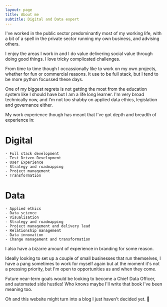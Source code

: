```yaml
---
layout: page
title: About me
subtitle: Digital and Data expert
---
```


I've worked in the public sector predominantly most of my working life, with a bit of a spell in the private sector running my own business, and advising others.

I enjoy the areas I work in and I do value delivering social value through doing good things. I love tricky complicated challenges.

From time to time though I occassionally like to work on my own projects, whether for fun or commercial reasons. It use to be full stack, but I tend to be more python focussed these days.

One of my biggest regrets is not getting the most from the education system like I should have but I am a life long learner. I'm very broad technically now, and I'm not too shabby on applied data ethics, legislation and governance either.

My work experience though has meant that I've got depth and breadth of experience in:
# Digital

    - Full stack development
    - Test Driven Development
    - User Experience
    - Strategy and roadmapping
    - Project management
    - Transformation
# Data

    - Applied ethics
    - Data science
    - Visualisation
    - Strategy and roadmapping
    - Project management and delivery lead
    - Relationship management
    - Data innovation
    - Change management and transformation

I also have a bizarre amount of experience in branding for some reason.

Ideally looking to set up a couple of small businesses that run themselves, I have a pang sometimes to work for myself again but at the moment it's not a pressing priority, but I'm open to opportunities as and when they come.

Future near-term goals would be looking to become a Chief Data Officer, and automated side hustles! Who knows maybe I'll write that book I've been meaning too.

Oh and this website might turn into a blog I just haven't decided yet. 🤔

<!-- ### my history

To be honest, I'm having some trouble remembering right now, so why don't you just watch [my movie](https://en.wikipedia.org/wiki/The_Princess_Bride_%28film%29) and it will answer **all** your questions. -->
